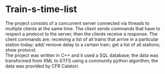 # Train-s-time-list
The project consists of a concurrent server connected via threads to  multiple clients at the same time. The client sends commands that have to respect a protocol to the server, then the clients receive a response. The client commands are: receiving a list of all trains that arrive in a particular station today; add/ remove delay to a certain train; get a list of all stations; show protocol.  
The project was written in C++ and it used a SQL database; the data was transformed from XML to GTFS using a community python algorithm; the data was provided by CFR Calatori.
